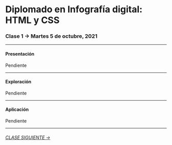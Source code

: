 # Diplomado en Infografía digital: HTML y CSS

### Clase 1 → Martes 5 de octubre, 2021

- - - - - - - 

#### Presentación
 
Pendiente

- - - - - - - 

#### Exploración

Pendiente

- - - - - - - 

#### Aplicación

Pendiente

- - - - - - - 

###### [CLASE SIGUIENTE →](https://github.com/profesorfaco/infografia/tree/main/clase-2) 
